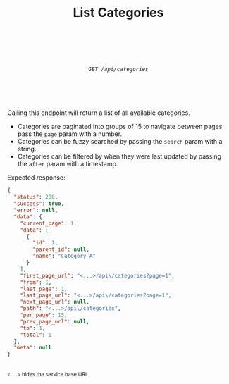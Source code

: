 <h1 align="center">
  <br />
  <br />
  List Categories
  <br />
  <br />
  <br />
</h1>

<h6 align="center">
  <br />
  <code>GET /api/categories</code>
  <br />
  <br />
  <br />
  <br />
</h6>

Calling this endpoint will return a list of all available categories.

* Categories are paginated into groups of 15 to navigate between pages pass the `page` param with a number.
* Categories can be fuzzy searched by passing the `search` param with a string.
* Categories can be filtered by when they were last updated by passing the `after` param with a timestamp.

Expected response:
```json
{
  "status": 200,
  "success": true,
  "error": null,
  "data": {
    "current_page": 1,
    "data": [
      {
        "id": 1,
        "parent_id": null,
        "name": "Category A"
      }
    ],
    "first_page_url": "<...>/api\/categories?page=1",
    "from": 1,
    "last_page": 1,
    "last_page_url": "<...>/api\/categories?page=1",
    "next_page_url": null,
    "path": "<...>/api\/categories",
    "per_page": 15,
    "prev_page_url": null,
    "to": 1,
    "total": 1
  },
  "meta": null
}
```
<br>
<sup><code><...></code> hides the service base URI</sup>
